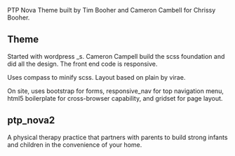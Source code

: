 PTP Nova Theme built by Tim Booher and Cameron Cambell for Chrissy Booher.

Theme
-----

Started with wordpress _s. Cameron Campell build the scss foundation and did all the design. The front end code is responsive.

Uses compass to minify scss. Layout based on plain by virae.

On site, uses bootstrap for forms, responsive_nav for top navigation menu, html5 boilerplate for cross-browser capability, and gridset for page layout.


ptp_nova2
---------

A physical therapy practice that partners with parents to build strong infants and children in the convenience of your home.